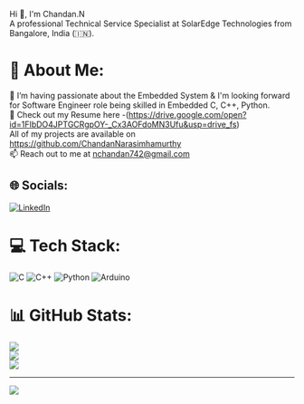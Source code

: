 Hi 👋, I'm Chandan.N <br>
A professional Technical Service Specialist at SolarEdge Technologies from Bangalore, India (🇮🇳).
# 💫 About Me:
🌱 I’m having passionate about the Embedded System & I'm looking forward for Software Engineer role being skilled in Embedded C, C++, Python.<br>📑 Check out my Resume here -(https://drive.google.com/open?id=1FIbDO4JPTGCRgpOY-_Cx3AOFdoMN3Ufu&usp=drive_fs) <br>
All of my projects are available on https://github.com/ChandanNarasimhamurthy<br> 📫 Reach out to me at nchandan742@gmail.com


## 🌐 Socials:
[![LinkedIn](https://img.shields.io/badge/LinkedIn-%230077B5.svg?logo=linkedin&logoColor=white)](https://linkedin.com/in/chandan-n-27509b24b) 

# 💻 Tech Stack:
![C](https://img.shields.io/badge/c-%2300599C.svg?style=flat&logo=c&logoColor=white) ![C++](https://img.shields.io/badge/c++-%2300599C.svg?style=flat&logo=c%2B%2B&logoColor=white) ![Python](https://img.shields.io/badge/python-3670A0?style=flat&logo=python&logoColor=ffdd54) ![Arduino](https://img.shields.io/badge/-Arduino-00979D?style=flat&logo=Arduino&logoColor=white)
# 📊 GitHub Stats:
![](https://github-readme-stats.vercel.app/api?username=ChandanNarasimhamurthy&theme=dark&hide_border=false&include_all_commits=false&count_private=false)<br/>
![](https://github-readme-streak-stats.herokuapp.com/?user=ChandanNarasimhamurthy&theme=dark&hide_border=false)<br/>
![](https://github-readme-stats.vercel.app/api/top-langs/?username=ChandanNarasimhamurthy&theme=dark&hide_border=false&include_all_commits=false&count_private=false&layout=compact)

---
[![](https://visitcount.itsvg.in/api?id=ChandanNarasimhamurthy&icon=0&color=0)](https://visitcount.itsvg.in)

<!-- Proudly created with GPRM ( https://gprm.itsvg.in ) -->
